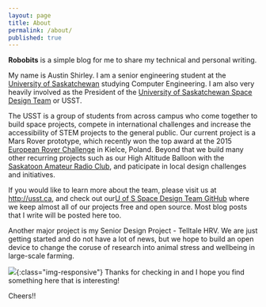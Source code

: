 ```yaml
---
layout: page
title: About
permalink: /about/
published: true
---
```


**Robobits** is a simple blog for me to share my technical and personal writing.

My name is Austin Shirley. I am a senior engineering student at the [University of Saskatchewan](http://www.usask.ca/) studying Computer Engineering. I am also very heavily involved as the President of the [University of Saskatchewan Space Design Team](http://usst.ca) or USST.

The USST is a group of students from across campus who come together to build space projects, compete in international challenges and increase the accessibility of STEM projects to the general public. Our current project is a Mars Rover prototype, which recently won the top award at the 2015 [European Rover Challenge](http://roverchallenge.eu/) in Kielce, Poland. Beyond that we build many other recurring projects such as our High Altitude Balloon with the [Saskatoon Amateur Radio Club](http://ve5aa.dyndns.org/), and paticipate in local design challenges and initiatives.

If you would like to learn more about the team, please visit us at http://usst.ca, and check out our[U of S Space Design Team GitHub](https://github.com/UofSSpaceDesignTeam/) where we keep almost all of our projects free and open source. Most blog posts that I write will be posted here too.


Another major project is my Senior Design Project - Telltale HRV. We are just getting started and do not have a lot of news, but we hope to build an open device to change the coruse of research into animal stress and wellbeing in large-scale farming.

![](https://ausshir.github.io/assets/author.jpg){:class="img-responsive"}
Thanks for checking in and I hope you find something here that is interesting!

Cheers!!
